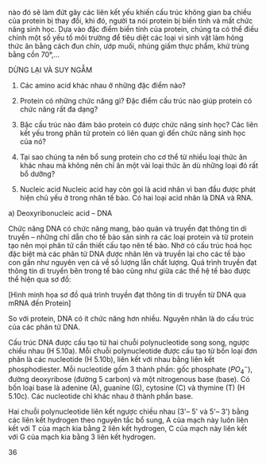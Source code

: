 nào đó sẽ làm đứt gãy các liên kết yếu khiến cấu trúc không gian ba chiều của protein bị thay đổi, khi đó, người ta nói protein bị biến tính và mất chức năng sinh học. Dựa vào đặc điểm biến tính của protein, chúng ta có thể điều chỉnh một số yếu tố môi trường để tiêu diệt các loại vi sinh vật làm hỏng thức ăn bằng cách đun chín, ướp muối, nhúng giấm thực phẩm, khử trùng bằng cồn 70°,...

DỪNG LẠI VÀ SUY NGẪM
1. Các amino acid khác nhau ở những đặc điểm nào?
2. Protein có những chức năng gì? Đặc điểm cấu trúc nào giúp protein có chức năng rất đa dạng?
3. Bậc cấu trúc nào đảm bảo protein có được chức năng sinh học? Các liên kết yếu trong phân tử protein có liên quan gì đến chức năng sinh học của nó?
4. Tại sao chúng ta nên bổ sung protein cho cơ thể từ nhiều loại thức ăn khác nhau mà không nên chỉ ăn một vài loại thức ăn dù những loại đó rất bổ dưỡng?

4. Nucleic acid
Nucleic acid hay còn gọi là acid nhân vì ban đầu được phát hiện chủ yếu ở trong nhân tế bào. Có hai loại acid nhân là DNA và RNA.

a) Deoxyribonucleic acid – DNA

Chức năng
DNA có chức năng mang, bảo quản và truyền đạt thông tin di truyền – những chỉ dẫn cho tế bào sản sinh ra các loại protein và từ protein tạo nên mọi phân tử cần thiết cấu tạo nên tế bào. Nhờ có cấu trúc hoá học đặc biệt mà các phân tử DNA được nhân lên và truyền lại cho các tế bào con gần như nguyên vẹn cả về số lượng lẫn chất lượng. Quá trình truyền đạt thông tin di truyền bên trong tế bào cũng như giữa các thế hệ tế bào được thể hiện qua sơ đồ:

[Hình minh họa sơ đồ quá trình truyền đạt thông tin di truyền từ DNA qua mRNA đến Protein]

So với protein, DNA có ít chức năng hơn nhiều. Nguyên nhân là do cấu trúc của các phân tử DNA.

Cấu trúc
DNA được cấu tạo từ hai chuỗi polynucleotide song song, ngược chiều nhau (H 5.10a). Mỗi chuỗi polynucleotide được cấu tạo từ bốn loại đơn phân là các nucleotide (H 5.10b), liên kết với nhau bằng liên kết phosphodiester. Mỗi nucleotide gồm 3 thành phần: gốc phosphate ($PO_4^-$), đường deoxyribose (đường 5 carbon) và một nitrogenous base (base). Có bốn loại base là adenine (A), guanine (G), cytosine (C) và thymine (T) (H 5.10c). Các nucleotide chỉ khác nhau ở thành phần base.

Hai chuỗi polynucleotide liên kết ngược chiều nhau (3'– 5' và 5'– 3') bằng các liên kết hydrogen theo nguyên tắc bổ sung, A của mạch này luôn liên kết với T của mạch kia bằng 2 liên kết hydrogen, C của mạch này liên kết với G của mạch kia bằng 3 liên kết hydrogen.

36